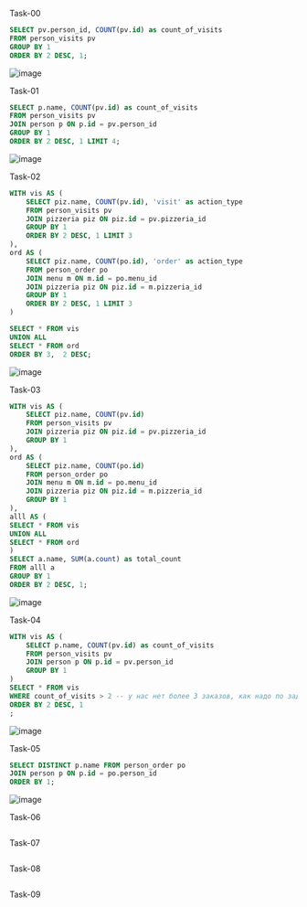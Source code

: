 Task-00
```sql
SELECT pv.person_id, COUNT(pv.id) as count_of_visits 
FROM person_visits pv
GROUP BY 1
ORDER BY 2 DESC, 1;
```
![image](https://github.com/TofuNorthLynX/sql/assets/112647131/bbe83df7-c808-479a-95a1-5eacad1817e8)

Task-01
```sql
SELECT p.name, COUNT(pv.id) as count_of_visits 
FROM person_visits pv
JOIN person p ON p.id = pv.person_id
GROUP BY 1
ORDER BY 2 DESC, 1 LIMIT 4;
```
![image](https://github.com/TofuNorthLynX/sql/assets/112647131/8be209fe-9875-4699-a9a0-c17d19fe2703)

Task-02
```sql
WITH vis AS (
	SELECT piz.name, COUNT(pv.id), 'visit' as action_type
	FROM person_visits pv
	JOIN pizzeria piz ON piz.id = pv.pizzeria_id
	GROUP BY 1
	ORDER BY 2 DESC, 1 LIMIT 3
), 
ord AS (
	SELECT piz.name, COUNT(po.id), 'order' as action_type
	FROM person_order po
	JOIN menu m ON m.id = po.menu_id
	JOIN pizzeria piz ON piz.id = m.pizzeria_id
	GROUP BY 1
	ORDER BY 2 DESC, 1 LIMIT 3
)

SELECT * FROM vis
UNION ALL
SELECT * FROM ord
ORDER BY 3,  2 DESC;
```
![image](https://github.com/TofuNorthLynX/sql/assets/112647131/b2db6199-9970-4499-942a-e5240fe99039)

Task-03
```sql
WITH vis AS (
	SELECT piz.name, COUNT(pv.id)
	FROM person_visits pv
	JOIN pizzeria piz ON piz.id = pv.pizzeria_id
	GROUP BY 1
), 
ord AS (
	SELECT piz.name, COUNT(po.id)
	FROM person_order po
	JOIN menu m ON m.id = po.menu_id
	JOIN pizzeria piz ON piz.id = m.pizzeria_id
	GROUP BY 1
),
alll AS (
SELECT * FROM vis
UNION ALL
SELECT * FROM ord
)
SELECT a.name, SUM(a.count) as total_count 
FROM alll a
GROUP BY 1
ORDER BY 2 DESC, 1;
```
![image](https://github.com/TofuNorthLynX/sql/assets/112647131/4581907f-28d2-4110-9f85-f7811545904d)

Task-04
```sql
WITH vis AS (
	SELECT p.name, COUNT(pv.id) as count_of_visits 
	FROM person_visits pv
	JOIN person p ON p.id = pv.person_id
	GROUP BY 1
)
SELECT * FROM vis
WHERE count_of_visits > 2 -- у нас нет более 3 заказов, как надо по заданию :(
ORDER BY 2 DESC, 1
;
```
![image](https://github.com/TofuNorthLynX/sql/assets/112647131/1e999e3c-472b-4f96-b9ca-c5f3a56549e3)

Task-05
```sql
SELECT DISTINCT p.name FROM person_order po
JOIN person p ON p.id = po.person_id
ORDER BY 1;
```
![image](https://github.com/TofuNorthLynX/sql/assets/112647131/555406ce-9335-468b-bf1c-1b69cba9fd6d)

Task-06
```sql

```

Task-07
```sql

```

Task-08
```sql

```

Task-09
```sql

```
